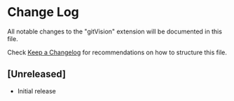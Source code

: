 # Change Log

All notable changes to the "gitVision" extension will be documented in this file.

Check [Keep a Changelog](http://keepachangelog.com/) for recommendations on how to structure this file.

## [Unreleased]

- Initial release